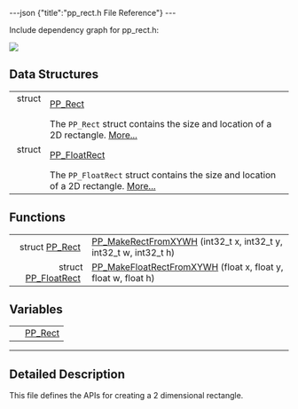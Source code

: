 ---json {"title":"pp\_rect.h File Reference"} ---

Include dependency graph for pp\_rect.h:

![](/docs/native-client/pepper_stable/c/pp__rect_8h__incl.png)

Data Structures
---------------

<table><tbody><tr class="odd"><td style="text-align: right;">struct  </td><td><a href="/docs/native-client/pepper_stable/c/struct_p_p___rect/" class="el">PP_Rect</a></td></tr><tr class="even"><td style="text-align: right;"> </td><td>The <code>PP_Rect</code> struct contains the size and location of a 2D rectangle. <a href="/docs/native-client/pepper_stable/c/struct_p_p___rect#details">More...</a><br />
</td></tr><tr class="odd"><td style="text-align: right;">struct  </td><td><a href="/docs/native-client/pepper_stable/c/struct_p_p___float_rect/" class="el">PP_FloatRect</a></td></tr><tr class="even"><td style="text-align: right;"> </td><td>The <code>PP_FloatRect</code> struct contains the size and location of a 2D rectangle. <a href="/docs/native-client/pepper_stable/c/struct_p_p___float_rect#details">More...</a><br />
</td></tr></tbody></table>

Functions
---------

<table><tbody><tr class="odd"><td style="text-align: right;">struct <a href="/docs/native-client/pepper_stable/c/struct_p_p___rect/" class="el">PP_Rect</a> </td><td><a href="/docs/native-client/pepper_stable/c/group___functions#gaf868e2929269ef195241b79a015fcf61" class="el">PP_MakeRectFromXYWH</a> (int32_t x, int32_t y, int32_t w, int32_t h)</td></tr><tr class="even"><td style="text-align: right;">struct <a href="/docs/native-client/pepper_stable/c/struct_p_p___float_rect/" class="el">PP_FloatRect</a> </td><td><a href="/docs/native-client/pepper_stable/c/group___functions#ga0d58c0f7ab657c5cdd92afe7b5da0fce" class="el">PP_MakeFloatRectFromXYWH</a> (float x, float y, float w, float h)</td></tr></tbody></table>

Variables
---------

<table><tbody><tr class="odd"><td style="text-align: right;"> </td><td><a href="/docs/native-client/pepper_stable/c/group___structs#gaa91d0179e9f1f1bd3b6f3415f75c9ff1" class="el">PP_Rect</a></td></tr></tbody></table>

------------------------------------------------------------------------

<span id="details" class="anchor" style="margin: 0;"></span>

Detailed Description
--------------------

This file defines the APIs for creating a 2 dimensional rectangle.
